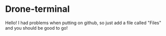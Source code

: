 ﻿# Drone-terminal

Hello!
I had problems when putting on github,
so just add a file called "Files" and you should be good to go!
